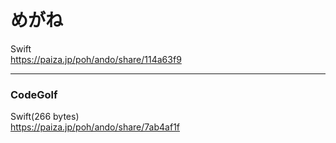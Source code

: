 めがね
======
  
  
Swift  
https://paiza.jp/poh/ando/share/114a63f9  
  

------  

### CodeGolf  

Swift(266 bytes)  
https://paiza.jp/poh/ando/share/7ab4af1f  

